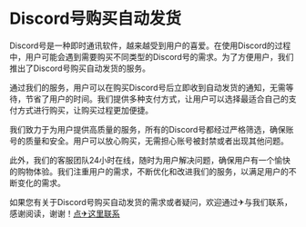 # Discord号购买自动发货

Discord号是一种即时通讯软件，越来越受到用户的喜爱。在使用Discord的过程中，用户可能会遇到需要购买不同类型的Discord号的需求。为了方便用户，我们推出了Discord号购买自动发货的服务。

通过我们的服务，用户可以在购买Discord号后立即收到自动发货的通知，无需等待，节省了用户的时间。我们提供多种支付方式，让用户可以选择最适合自己的支付方式进行购买，让购买过程更加便捷。

我们致力于为用户提供高质量的服务，所有的Discord号都经过严格筛选，确保账号的质量和安全。用户可以放心购买，无需担心账号被封禁或者出现其他问题。

此外，我们的客服团队24小时在线，随时为用户解决问题，确保用户有一个愉快的购物体验。我们注重用户的需求，不断优化和改进我们的服务，以满足用户的不断变化的需求。

如果您有关于Discord号购买自动发货的需求或者疑问，欢迎通过✈与我们联系，感谢阅读，谢谢！[点✈这里联系](https://sms.k02.cc)